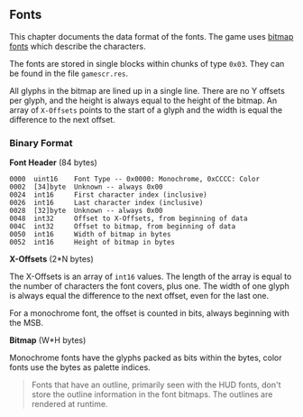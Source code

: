 ## Fonts

This chapter documents the data format of the fonts. The game uses [bitmap fonts](https://en.wikipedia.org/wiki/Computer_font#Bitmap_fonts) which describe the characters.

The fonts are stored in single blocks within chunks of type ```0x03```. They can be found in the file ```gamescr.res```.

All glyphs in the bitmap are lined up in a single line. There are no Y offsets per glyph, and the height is always equal to the height of the bitmap. An array of ```X-Offsets``` points to the start of a glyph and the width is equal the difference to the next offset.

### Binary Format

**Font Header** (84 bytes)

    0000  uint16    Font Type -- 0x0000: Monochrome, 0xCCCC: Color
    0002  [34]byte  Unknown -- always 0x00
    0024  int16     First character index (inclusive)
    0026  int16     Last character index (inclusive)
    0028  [32]byte  Unknown -- always 0x00
    0048  int32     Offset to X-Offsets, from beginning of data
    004C  int32     Offset to bitmap, from beginning of data
    0050  int16     Width of bitmap in bytes
    0052  int16     Height of bitmap in bytes

**X-Offsets** (2*N bytes)

The X-Offsets is an array of ```int16``` values. The length of the array is equal to the number of characters the font covers, plus one. The width of one glyph is always equal the difference to the next offset, even for the last one.

For a monochrome font, the offset is counted in bits, always beginning with the MSB.

**Bitmap** (W*H bytes)

Monochrome fonts have the glyphs packed as bits within the bytes, color fonts use the bytes as palette indices.

> Fonts that have an outline, primarily seen with the HUD fonts, don't store the outline information in the font bitmaps. The outlines are rendered at runtime.
